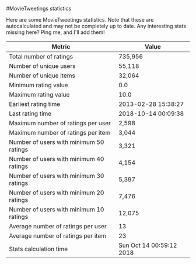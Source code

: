 #MovieTweetings statistics

Here are some MovieTweetings statistics. Note that these are autocalculated and may not be completely up to date. Any interesting stats missing here? Ping me, and I'll add them!

Metric | Value
--- | ---
Total number of ratings                 | 735,956
Number of unique users                  | 55,118
Number of unique items                  | 32,064
Minimum rating value                    | 0.0
Maximum rating value                    | 10.0
Earliest rating time                    | 2013-02-28 15:38:27
Last rating time                        | 2018-10-14 00:09:38
Maximum number of ratings per user      | 2,598
Maximum number of ratings per item      | 3,044
Number of users with minimum 50 ratings | 3,321
Number of users with minimum 40 ratings | 4,154
Number of users with minimum 30 ratings | 5,397
Number of users with minimum 20 ratings | 7,476
Number of users with minimum 10 ratings | 12,075
Average number of ratings per user      | 13
Average number of ratings per item      | 23
Stats calculation time                  | Sun Oct 14 00:59:12 2018

